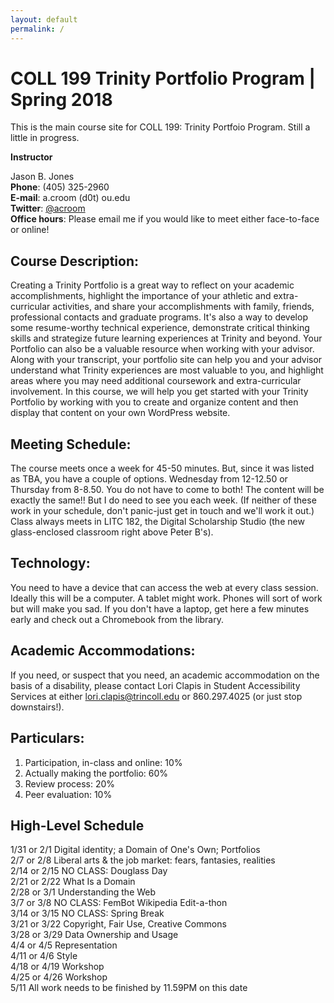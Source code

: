 ```yaml
---
layout: default
permalink: /
---
```


# COLL 199 Trinity Portfolio Program | Spring 2018

This is the main course site for COLL 199: Trinity Portfoio Program. Still a little in progress.

**Instructor**

Jason B. Jones<br>
**Phone**: (405) 325-2960<br>
**E-mail**: a.croom (d0t) ou.edu<br>
**Twitter**: <a href="http://twitter.com/acroom" target="blank">@acroom</a><br>
**Office hours**: Please email me if you would like to meet either face-to-face or online!

## Course Description: 

Creating a Trinity Portfolio is a great way to reflect on your academic accomplishments, highlight the importance of your athletic and extra-curricular activities, and share your accomplishments with family, friends, professional contacts and graduate programs. It's also a way to develop some resume-worthy technical experience, demonstrate critical thinking skills and strategize future learning experiences at Trinity and beyond. Your Portfolio can also be a valuable resource when working with your advisor. Along with your transcript, your portfolio site can help you and your advisor understand what Trinity experiences are most valuable to you, and highlight areas where you may need additional coursework and extra-curricular involvement. In this course, we will help you get started with your Trinity Portfolio by working with you to create and organize content and then display that content on your own WordPress website.

## Meeting Schedule: 

The course meets once a week for 45-50 minutes. But, since it was listed as TBA, you have a couple of options. Wednesday from 12-12.50 or Thursday from 8-8.50.  You do not have to come to both!  The content will be exactly the same!! But I do need to see you each week. (If neither of these work in your schedule, don't panic-just get in touch and we'll work it out.) Class always meets in LITC 182, the Digital Scholarship Studio (the new glass-enclosed classroom right above Peter B's).

## Technology: 

You need to have a device that can access the web at every class session. Ideally this will be a computer. A tablet might work. Phones will sort of work but will make you sad.  If you don't have a laptop, get here a few minutes early and check out a Chromebook from the library.  

## Academic Accommodations:

If you need, or suspect that you need, an academic accommodation on the basis of a disability, please contact Lori Clapis in Student Accessibility Services at either lori.clapis@trincoll.edu or 860.297.4025 (or just stop downstairs!). 

## Particulars:
1.	Participation, in-class and online: 10%
2.	Actually making the portfolio: 60%
3.	Review process: 20%
4.	Peer evaluation: 10%





## High-Level Schedule

	
1/31 or 2/1		Digital identity; a Domain of One's Own; Portfolios <br />
2/7 or 2/8		Liberal arts & the job market: fears, fantasies, realities<br />
2/14 or 2/15		NO CLASS: Douglass Day<br />
2/21 or 2/22		What Is a Domain<br />
2/28 or 3/1		Understanding the Web<br />
3/7 or 3/8		NO CLASS: FemBot Wikipedia Edit-a-thon<br />
3/14 or 3/15		NO CLASS: Spring Break<br />
3/21 or 3/22		Copyright, Fair Use, Creative Commons<br />
3/28 or 3/29		Data Ownership and Usage<br />
4/4 or 4/5		Representation	<br />
4/11 or 4/6		Style<br />
4/18 or 4/19		Workshop<br />
4/25 or 4/26		Workshop<br />
5/11			All work needs to be finished by 11.59PM on this date<br />






